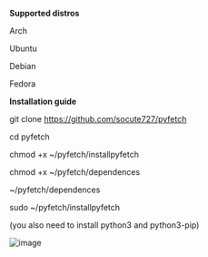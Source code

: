**Supported distros**

Arch 

Ubuntu

Debian

Fedora

**Installation guide**

git clone https://github.com/socute727/pyfetch

cd pyfetch

chmod +x ~/pyfetch/installpyfetch

chmod +x ~/pyfetch/dependences

~/pyfetch/dependences

sudo ~/pyfetch/installpyfetch

(you also need to install python3 and python3-pip)

![image](https://github.com/socute727/pyfetch/assets/152518983/a70c382f-e860-4221-a309-7ae9b415bcbc)
